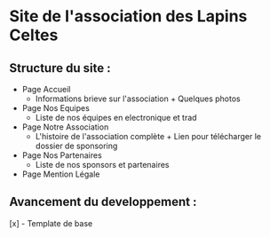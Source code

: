 # Site de l'association des Lapins Celtes

## Structure du site :

- Page Accueil
  - Informations brieve sur l'association + Quelques photos
- Page Nos Equipes
  - Liste de nos équipes en electronique et trad
- Page Notre Association
  - L'histoire de l'association complète + Lien pour télécharger le dossier de sponsoring
- Page Nos Partenaires
  - Liste de nos sponsors et partenaires
- Page Mention Légale
 
## Avancement du developpement :

[x] - Template de base 
